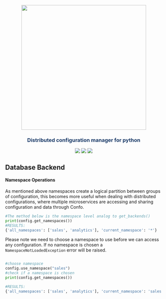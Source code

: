 


<p align="center"><img src="https://raw.githubusercontent.com/sambe-consulting/confo/master/assets/logo.png" width="400"></p>

<p align="center"><h3 style="color: #193967; text-align: center">Distributed configuration manager for python</h3></p>

<p align="center">
<a href="https://github.com/sambe-consulting/confo/actions/workflows/pytest-workflow.yml"><img src="https://github.com/sambe-consulting/confo/actions/workflows/pytest-workflow.yml/badge.svg"></a>
<a href="https://houndci.com"><img src="https://img.shields.io/badge/Reviewed_by-Hound-8E64B0.svg"></a>
<a href="https://github.com/apache/zookeeper/blob/master/LICENSE.txt"><img src="https://img.shields.io/github/license/apache/zookeeper"></a>


</p>

## Database Backend
#### Namespace Operations

As mentioned above namespaces create a logical partition between groups of configuration, this becomes more 
useful when dealing with distributed configurations, where multiple microservices are accessing and sharing configuration and data through Confo.

```python
#The method below is the namespace level analog to get_backends()
print(config.get_namespaces())
#RESULTS:
{'all_namespaces': ['sales', 'analytics'], 'current_namespace': '*'}

```

Please note we need to choose a namespace to use before we can access any configuration. If no namespace is chosen 
a `NamespaceNotLoadedException` error will be raised.

```python 

#choose namespace 
config.use_namespace("sales")
#check if a namespace is chosen
print(config.get_namespaces())

#RESULTS:
{'all_namespaces': ['sales', 'analytics'], 'current_namespace': 'sales'}

```
